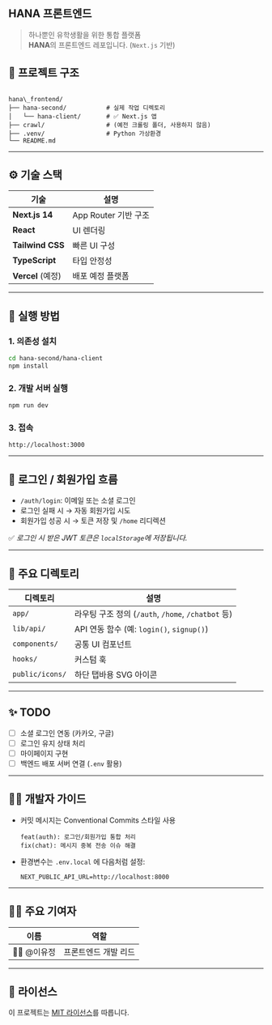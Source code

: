 ## HANA 프론트엔드

> 하나뿐인 유학생활을 위한 통합 플랫폼  
> **HANA**의 프론트엔드 레포입니다. (`Next.js` 기반)

## 🧭 프로젝트 구조

```

hana\_frontend/
├── hana-second/           # 실제 작업 디렉토리
│   └── hana-client/       # ✅ Next.js 앱
├── crawl/                 # (예전 크롤링 폴더, 사용하지 않음)
├── .venv/                 # Python 가상환경
└── README.md

````

---

## ⚙️ 기술 스택

| 기술 | 설명 |
|------|------|
| **Next.js 14** | App Router 기반 구조 |
| **React** | UI 렌더링 |
| **Tailwind CSS** | 빠른 UI 구성 |
| **TypeScript** | 타입 안정성 |
| **Vercel** (예정) | 배포 예정 플랫폼

---

## 🚀 실행 방법

### 1. 의존성 설치

```bash
cd hana-second/hana-client
npm install
````

### 2. 개발 서버 실행

```bash
npm run dev
```

### 3. 접속

```
http://localhost:3000
```

---

## 🔐 로그인 / 회원가입 흐름

* `/auth/login`: 이메일 또는 소셜 로그인
* 로그인 실패 시 → 자동 회원가입 시도
* 회원가입 성공 시 → 토큰 저장 및 `/home` 리디렉션

✅ *로그인 시 받은 JWT 토큰은 `localStorage`에 저장됩니다.*

---

## 📁 주요 디렉토리

| 디렉토리            | 설명                                         |
| --------------- | ------------------------------------------ |
| `app/`          | 라우팅 구조 정의 (`/auth`, `/home`, `/chatbot` 등) |
| `lib/api/`      | API 연동 함수 (예: `login()`, `signup()`)       |
| `components/`   | 공통 UI 컴포넌트                                 |
| `hooks/`        | 커스텀 훅                                      |
| `public/icons/` | 하단 탭바용 SVG 아이콘                             |

---

## ✨ TODO

* [ ] 소셜 로그인 연동 (카카오, 구글)
* [ ] 로그인 유지 상태 처리
* [ ] 마이페이지 구현
* [ ] 백엔드 배포 서버 연결 (`.env` 활용)

---

## 🙋‍♀️ 개발자 가이드

* 커밋 메시지는 Conventional Commits 스타일 사용

  ```
  feat(auth): 로그인/회원가입 통합 처리
  fix(chat): 메시지 중복 전송 이슈 해결
  ```

* 환경변수는 `.env.local` 에 다음처럼 설정:

  ```
  NEXT_PUBLIC_API_URL=http://localhost:8000
  ```

---

## 🧑‍💻 주요 기여자

| 이름         | 역할                         |
| ---------- | -------------------------- |
| 🧑‍🎨 @이유정 | 프론트엔드 개발 리드 |

---

## 📄 라이선스

이 프로젝트는 [MIT 라이선스](LICENSE)를 따릅니다.

```